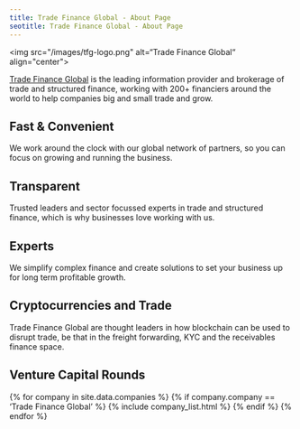 ```yaml
---
title: Trade Finance Global - About Page
seotitle: Trade Finance Global - About Page
---
```


<img src="/images/tfg-logo.png" alt=“Trade Finance Global“ align="center">
<p><a title=“Trade Finance Global“ href="https://www.tradefinanceglobal.com" target="_blank">Trade Finance Global</a> is the leading information provider and brokerage of trade and structured finance, working with 200+ financiers around the world to help companies big and small trade and grow.</p>

## Fast & Convenient

<p>We work around the clock with our global network of partners, so you can focus on growing and running the business.</p>

## Transparent

<p>Trusted leaders and sector focussed experts in trade and structured finance, which is why businesses love working with us.</p>

## Experts

<p>We simplify complex finance and create solutions to set your business up for long term profitable growth.</p>

## Cryptocurrencies and Trade

Trade Finance Global are thought leaders in how blockchain can be used to disrupt trade, be that in the freight forwarding, KYC and the receivables finance space.

<h2>Venture Capital Rounds</h2>

{% for company in site.data.companies %}
{% if company.company == ‘Trade Finance Global’ %}
{% include company_list.html %}
{% endif %}
{% endfor %}
